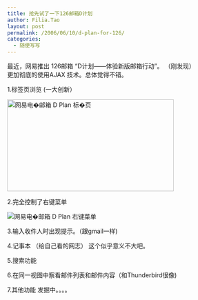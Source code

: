```yaml
---
title: 抢先试了一下126邮箱D计划
author: Filia.Tao
layout: post
permalink: /2006/06/10/d-plan-for-126/
categories:
  - 随便写写
---
```

最近，网易推出 126邮箱 “D计划――体验新版邮箱行动”。 （刚发现）  
更加彻底的使用AJAX 技术。总体觉得不错。

1.标签页浏览 (一大创新）

[<img width="386" height="213" border="0" alt="网易电�邮箱  D Plan 标�页" src="http://cn.iblog.com/resserver.php?blogId=6692&#038;resource=126-D-Plan.PNG&#038;mode=medium" />][1]

2.完全控制了右键菜单

<img border="0" alt="网易电�邮箱 D Plan 右键菜单" src="http://cn.iblog.com/resserver.php?blogId=6692&#038;resource=126-D-Plan-Context-Menu.PNG" />

3.输入收件人时出现提示。（跟gmail一样)

4.记事本 （给自己看的网志） 这个似乎意义不大吧。

5.搜索功能

6.在同一视图中察看邮件列表和邮件内容（和Thunderbird很像)

7.其他功能 发掘中。。。。

 [1]: http://cn.iblog.com/resserver.php?blogId=6692&#038;resource=126-D-Plan.PNG
